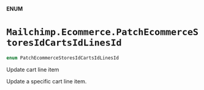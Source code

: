 **ENUM**

# `Mailchimp.Ecommerce.PatchEcommerceStoresIdCartsIdLinesId`

```swift
enum PatchEcommerceStoresIdCartsIdLinesId
```

Update cart line item

Update a specific cart line item.
